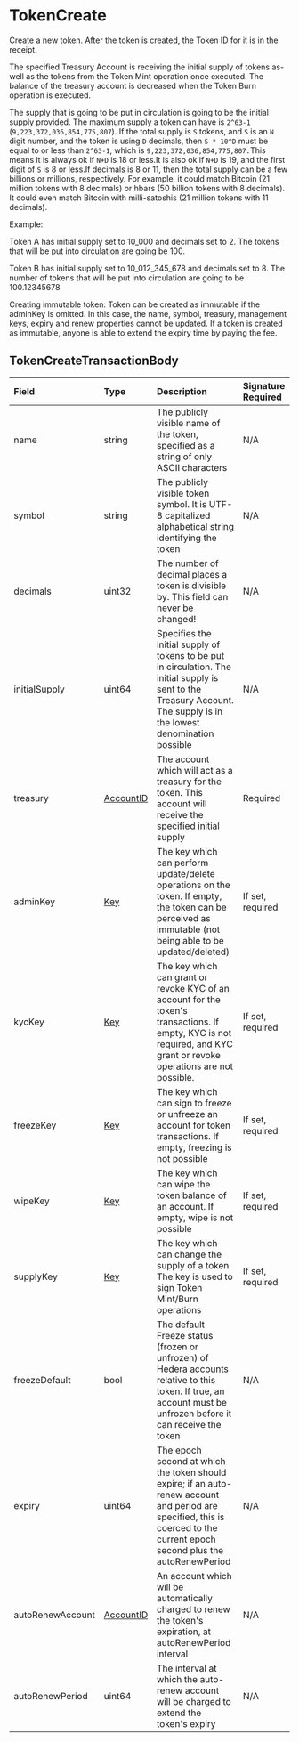 # TokenCreate

Create a new token. After the token is created, the Token ID for it is in the receipt.

The specified Treasury Account is receiving the initial supply of tokens as-well as the tokens from the Token Mint operation once executed. The balance of the treasury account is decreased when the Token Burn operation is executed.

The supply that is going to be put in circulation is going to be the initial supply provided. The maximum supply a token can have is `2^63-1` \(`9,223,372,036,854,775,807`\). If the total supply is `S` tokens, and `S` is an `N` digit number, and the token is using `D` decimals, then `S * 10^D` must be equal to or less than `2^63-1`, which is  `9,223,372,036,854,775,807.`This means it is always ok if `N+D` is 18 or less.It is also ok if `N+D` is 19, and the first digit of `S` is 8 or less.If decimals is 8 or 11, then the total supply can be a few billions or millions, respectively. For example, it could match Bitcoin \(21 million tokens with 8 decimals\) or hbars \(50 billion tokens with 8 decimals\). It could even match Bitcoin with milli-satoshis \(21 million tokens with 11 decimals\).

Example:

Token A has initial supply set to 10\_000 and decimals set to 2. The tokens that will be put into circulation are going be 100.

Token B has initial supply set to 10\_012\_345\_678 and decimals set to 8. The number of tokens that will be put into circulation are going to be 100.12345678

Creating immutable token: Token can be created as immutable if the adminKey is omitted. In this case, the name, symbol, treasury, management keys, expiry and renew properties cannot be updated. If a token is created as immutable, anyone is able to extend the expiry time by paying the fee.

## TokenCreateTransactionBody

| Field | Type | Description | Signature Required |
| :--- | :--- | :--- | :--- |
| name | string | The publicly visible name of the token, specified as a string of only ASCII characters | N/A |
| symbol | string | The publicly visible token symbol. It is UTF-8 capitalized alphabetical string identifying the token | N/A |
| decimals | uint32 | The number of decimal places a token is divisible by. This field can never be changed! | N/A |
| initialSupply | uint64 | Specifies the initial supply of tokens to be put in circulation. The initial supply is sent to the Treasury Account. The supply is in the lowest denomination possible | N/A |
| treasury | [AccountID](../basic-types/accountid.md) | The account which will act as a treasury for the token. This account will receive the specified initial supply | Required |
| adminKey | [Key](../basic-types/key.md) | The key which can perform update/delete operations on the token. If empty, the token can be perceived as immutable \(not being able to be updated/deleted\) | If set, required |
| kycKey | [Key](../basic-types/key.md) | The key which can grant or revoke KYC of an account for the token's transactions. If empty, KYC is not required, and KYC grant or revoke operations are not possible. | If set, required |
| freezeKey | [Key](../basic-types/key.md) | The key which can sign to freeze or unfreeze an account for token transactions. If empty, freezing is not possible | If set, required |
| wipeKey | [Key](../basic-types/key.md) | The key which can wipe the token balance of an account. If empty, wipe is not possible | If set, required |
| supplyKey | [Key](../basic-types/key.md) | The key which can change the supply of a token. The key is used to sign Token Mint/Burn operations | If set, required |
| freezeDefault | bool | The default Freeze status \(frozen or unfrozen\) of Hedera accounts relative to this token. If true, an account must be unfrozen before it can receive the token | N/A |
| expiry | uint64 | The epoch second at which the token should expire; if an auto-renew account and period are specified, this is coerced to the current epoch second plus the autoRenewPeriod | N/A |
| autoRenewAccount | [AccountID](../basic-types/accountid.md) | An account which will be automatically charged to renew the token's expiration, at autoRenewPeriod interval | N/A |
| autoRenewPeriod | uint64 | The interval at which the auto-renew account will be charged to extend the token's expiry | N/A |

